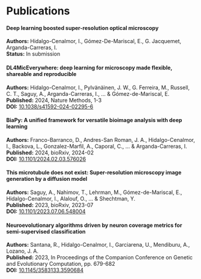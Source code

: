 # Publications

<div class="markdown-content">
  <h4>Deep learning boosted super-resolution optical microscopy</h4>
  <p>
    <i class="fa-solid fa-user"></i> <b>Authors:</b> Hidalgo-Cenalmor, I., Gómez-De-Mariscal, E., G. Jacquemet, Arganda-Carreras, I. <br>
    <i class="fa-solid fa-calendar"></i> <b>Status:</b> In submission
  </p>
</div>

<div class="markdown-content">
  <h4>DL4MicEverywhere: deep learning for microscopy made flexible, shareable and reproducible</h4>
  <p>
    <i class="fa-solid fa-user"></i> <b>Authors:</b> Hidalgo-Cenalmor, I., Pylvänäinen, J. W., G. Ferreira, M., Russell, C. T., Saguy, A., Arganda-Carreras, I., ... & Gómez-de-Mariscal, E. <br>
    <i class="fa-solid fa-calendar"></i> <b>Published:</b> 2024, Nature Methods, 1-3 <br>
    <i class="fa-solid fa-link"></i> <b>DOI:</b> 
    <a href="https://doi.org/10.1038/s41592-024-02295-6" target="_blank">
      10.1038/s41592-024-02295-6
    </a>
  </p>
</div>

<div class="markdown-content">
  <h4>BiaPy: A unified framework for versatile bioimage analysis with deep learning</h4>
  <p>
    <i class="fa-solid fa-user"></i> <b>Authors:</b> Franco-Barranco, D., Andres-San Roman, J. A., Hidalgo-Cenalmor, I., Backova, L., Gonzalez-Marfil, A., Caporal, C., ... & Arganda-Carreras, I. <br>
    <i class="fa-solid fa-calendar"></i> <b>Published:</b> 2024, bioRxiv, 2024-02 <br>
    <i class="fa-solid fa-link"></i> <b>DOI:</b> 
    <a href="https://doi.org/10.1101/2024.02.03.576026" target="_blank">
      10.1101/2024.02.03.576026
    </a>
  </p>
</div>

<div class="markdown-content">
  <h4>This microtubule does not exist: Super-resolution microscopy image generation by a diffusion model</h4>
  <p>
    <i class="fa-solid fa-user"></i> <b>Authors:</b> Saguy, A., Nahimov, T., Lehrman, M., Gómez-de-Mariscal, E., Hidalgo-Cenalmor, I., Alalouf, O., ... & Shechtman, Y. <br>
    <i class="fa-solid fa-calendar"></i> <b>Published:</b> 2023, bioRxiv, 2023-07 <br>
    <i class="fa-solid fa-link"></i> <b>DOI:</b> 
    <a href="https://doi.org/10.1101/2023.07.06.548004" target="_blank">
      10.1101/2023.07.06.548004
    </a>
  </p>
</div>

<div class="markdown-content">
  <h4>Neuroevolutionary algorithms driven by neuron coverage metrics for semi-supervised classification</h4>
  <p>
    <i class="fa-solid fa-user"></i> <b>Authors:</b> Santana, R., Hidalgo-Cenalmor, I., Garciarena, U., Mendiburu, A., Lozano, J. A. <br>
    <i class="fa-solid fa-calendar"></i> <b>Published:</b> 2023, In Proceedings of the Companion Conference on Genetic and Evolutionary Computation, pp. 679-682 <br>
    <i class="fa-solid fa-link"></i> <b>DOI:</b> 
    <a href="https://doi.org/10.1145/3583133.3590684" target="_blank">
      10.1145/3583133.3590684
    </a>
  </p>
</div>
